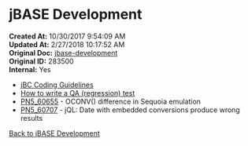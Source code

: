 # jBASE Development

**Created At:** 10/30/2017 9:54:09 AM  
**Updated At:** 2/27/2018 10:17:52 AM  
**Original Doc:** [jbase-development](https://docs.jbase.com/40575-jbase-development/jbase-development)  
**Original ID:** 283500  
**Internal:** Yes  

- [jBC Coding Guidelines](./jbc-coding-guidelines)
- [How to write a QA (regression) test](./how-to-write-a-qa-test/README.md)
- [PN5\_60655](./../../release-notes/pn5_60655/README.md) - OCONV() difference in Sequoia emulation
- [PN5\_60707](./../../release-notes/pn5_60707/README.md) - jQL: Date with embedded conversions produce wrong results

[Back to jBASE Development](./../README.md)

